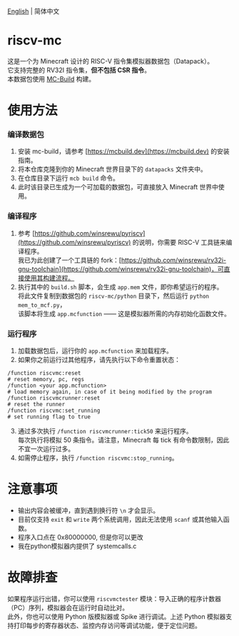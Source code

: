 [English](README.md) | 简体中文 

# riscv-mc
这是一个为 Minecraft 设计的 RISC-V 指令集模拟器数据包（Datapack）。  
它支持完整的 RV32I 指令集，**但不包括 CSR 指令**。  
本数据包使用 [MC-Build](https://mcbuild.dev) 构建。

# 使用方法
### 编译数据包
1. 安装 mc-build，请参考 [https://mcbuild.dev](https://mcbuild.dev) 的安装指南。
2. 将本仓库克隆到你的 Minecraft 世界目录下的 `datapacks` 文件夹中。
3. 在仓库目录下运行 `mcb build` 命令。
4. 此时该目录已生成为一个可加载的数据包，可直接放入 Minecraft 世界中使用。

### 编译程序
1. 参考 [https://github.com/winsrewu/pyriscv](https://github.com/winsrewu/pyriscv) 的说明，你需要 RISC-V 工具链来编译程序。  
   我已为此创建了一个工具链的 fork：[https://github.com/winsrewu/rv32i-gnu-toolchain](https://github.com/winsrewu/rv32i-gnu-toolchain)，可直接使用其构建流程。
2. 执行其中的 `build.sh` 脚本，会生成 `app.mem` 文件，即你希望运行的程序。  
   将此文件复制到数据包的 `riscv-mc/python` 目录下，然后运行 `python mem_to_mcf.py`，  
   该脚本将生成 `app.mcfunction` —— 这是模拟器所需的内存初始化函数文件。

### 运行程序
1. 加载数据包后，运行你的 `app.mcfunction` 来加载程序。
2. 如果你之前运行过其他程序，请先执行以下命令重置状态：
```
/function riscvmc:reset
# reset memory, pc, regs
/function <your app.mcfunction>
# load memory again, in case of it being modified by the program
/function riscvmcrunner:reset
# reset the runner
/function riscvmc:set_running
# set running flag to true
```
3. 通过多次执行 `/function riscvmcrunner:tick50` 来运行程序。  
每次执行将模拟 50 条指令。请注意，Minecraft 每 tick 有命令数限制，因此不宜一次运行过多。
4. 如需停止程序，执行 `/function riscvmc:stop_running`。

# 注意事项
- 输出内容会被缓冲，直到遇到换行符 `\n` 才会显示。
- 目前仅支持 `exit` 和 `write` 两个系统调用，因此无法使用 `scanf` 或其他输入函数。
- 程序入口点在 0x80000000, 但是你可以更改
- 我在python模拟器内提供了 systemcalls.c

# 故障排查
如果程序运行出错，你可以使用 `riscvmctester` 模块：导入正确的程序计数器（PC）序列，模拟器会在运行时自动比对。  
此外，你也可以使用 Python 版模拟器或 Spike 进行调试。上述 Python 模拟器支持打印每步的寄存器状态、监控内存访问等调试功能，便于定位问题。